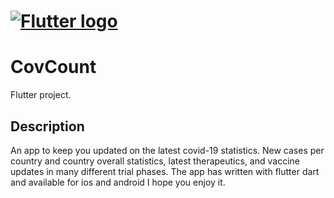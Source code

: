 # [![Flutter logo][]][flutter.dev]
# CovCount

Flutter project.

## Description
An app to keep you updated on the latest covid-19 statistics. New cases per country and country overall statistics, latest therapeutics, and vaccine updates in many different trial phases. The app has written with flutter dart and available for ios and android I hope you enjoy it.


[Flutter logo]: https://raw.githubusercontent.com/flutter/website/master/src/_assets/image/flutter-lockup-bg.jpg
[flutter.dev]: https://flutter.dev
